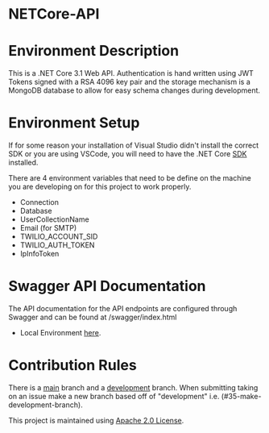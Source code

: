 # NETCore-API

# Environment Description
This is a .NET Core 3.1 Web API. Authentication is hand written using JWT Tokens signed with a RSA 4096 key pair and the storage mechanism is a MongoDB database to allow for easy schema changes during development.

# Environment Setup
If for some reason your installation of Visual Studio didn't install the correct SDK or you are using VSCode, you will need to have the .NET Core [SDK](https://dotnet.microsoft.com/en-us/download/dotnet/3.1) installed.

There are 4 environment variables that need to be define on the machine you are developing on for this project to work properly. 
  - Connection
  - Database
  - UserCollectionName
  - Email (for SMTP)
  - TWILIO_ACCOUNT_SID
  - TWILIO_AUTH_TOKEN
  - IpInfoToken

# Swagger API Documentation
The API documentation for the API endpoints are configured through Swagger and can be found at /swagger/index.html
  - Local Environment [here](https://localhost:44380/swagger/index.html).
  
# Contribution Rules
There is a [main](https://github.com/Encryption-API-Services/NETCore-API) branch and a [development](https://github.com/Encryption-API-Services/NETCore-API/tree/development) branch. When submitting taking on an issue make a new branch based off of "development" i.e. (#35-make-development-branch).

This project is maintained using [Apache 2.0 License](https://github.com/Encryption-API-Services/NETCore-API/blob/main/LICENSE).
